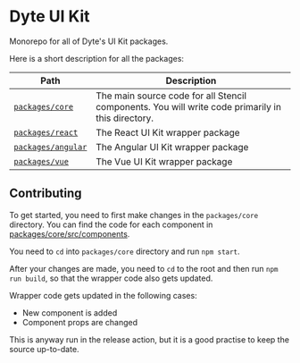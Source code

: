 # Dyte UI Kit

Monorepo for all of Dyte's UI Kit packages.

Here is a short description for all the packages:

| Path                                     | Description                                                                                       |
| ---------------------------------------- | ------------------------------------------------------------------------------------------------- |
| [`packages/core`](./packages/core)       | The main source code for all Stencil components. You will write code primarily in this directory. |
| [`packages/react`](./packages/react)     | The React UI Kit wrapper package                                                                  |
| [`packages/angular`](./packages/angular) | The Angular UI Kit wrapper package                                                                |
| [`packages/vue`](./packages/react)       | The Vue UI Kit wrapper package                                                                    |

## Contributing

To get started, you need to first make changes in the `packages/core` directory.
You can find the code for each component in [packages/core/src/components](packages/core/src/components).

You need to `cd` into `packages/core` directory and run `npm start`.

After your changes are made, you need to `cd` to the root and then run `npm run build`, so that the wrapper code also gets updated.

Wrapper code gets updated in the following cases:

- New component is added
- Component props are changed

This is anyway run in the release action, but it is a good practise to keep the source up-to-date.
